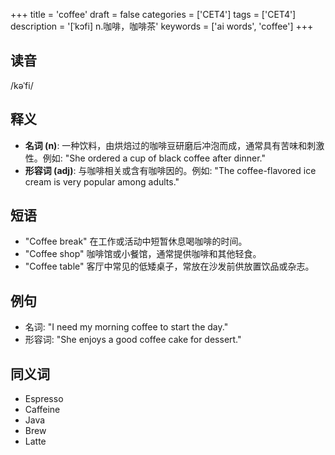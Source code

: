 +++
title = 'coffee'
draft = false
categories = ['CET4']
tags = ['CET4']
description = '[ˈkɔfi] n.咖啡，咖啡茶'
keywords = ['ai words', 'coffee']
+++

## 读音
/kəˈfi/

## 释义
- **名词 (n)**: 一种饮料，由烘焙过的咖啡豆研磨后冲泡而成，通常具有苦味和刺激性。例如: "She ordered a cup of black coffee after dinner."
- **形容词 (adj)**: 与咖啡相关或含有咖啡因的。例如: "The coffee-flavored ice cream is very popular among adults."

## 短语
- "Coffee break" 在工作或活动中短暂休息喝咖啡的时间。
- "Coffee shop" 咖啡馆或小餐馆，通常提供咖啡和其他轻食。
- "Coffee table" 客厅中常见的低矮桌子，常放在沙发前供放置饮品或杂志。

## 例句
- 名词: "I need my morning coffee to start the day."
- 形容词: "She enjoys a good coffee cake for dessert."

## 同义词
- Espresso
- Caffeine
- Java
- Brew
- Latte
